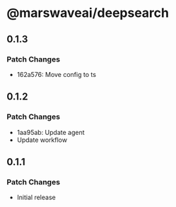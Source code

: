 # @marswaveai/deepsearch

## 0.1.3

### Patch Changes

- 162a576: Move config to ts

## 0.1.2

### Patch Changes

- 1aa95ab: Update agent
- Update workflow

## 0.1.1

### Patch Changes

- Initial release
